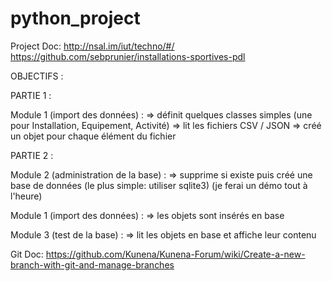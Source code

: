 # python_project

Project Doc:
http://nsal.im/iut/techno/#/
https://github.com/sebprunier/installations-sportives-pdl


OBJECTIFS :

PARTIE 1 :

Module 1 (import des données) :
        => définit quelques classes simples (une pour Installation, Equipement,
Activité)
        => lit les fichiers CSV / JSON
        => créé un objet pour chaque élément du fichier

PARTIE 2 :

Module 2 (administration de la base) :
        => supprime si existe puis créé une base de données
        (le plus simple: utiliser sqlite3) (je ferai un démo tout à l'heure)

Module 1 (import des données) :
        => les objets sont insérés en base

Module 3 (test de la base) :
        => lit les objets en base et affiche leur contenu


Git Doc:
https://github.com/Kunena/Kunena-Forum/wiki/Create-a-new-branch-with-git-and-manage-branches
